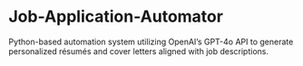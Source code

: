 # Job-Application-Automator
Python-based automation system utilizing OpenAI’s GPT-4o API to generate personalized résumés and cover letters aligned with job descriptions.
